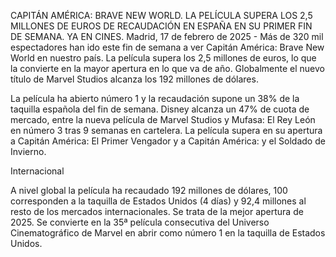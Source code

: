 CAPITÁN AMÉRICA: BRAVE NEW WORLD. LA PELÍCULA SUPERA LOS 2,5 MILLONES DE EUROS DE RECAUDACIÓN EN ESPAÑA EN SU PRIMER FIN DE SEMANA. YA EN CINES.
Madrid, 17 de febrero de 2025 - Más de 320 mil espectadores han ido este fin de semana a ver Capitán América: Brave New World en nuestro país. La película supera los 2,5 millones de euros, lo que la convierte en la mayor apertura en lo que va de año. Globalmente el nuevo título de Marvel Studios alcanza los 192 millones de dólares.

La película ha abierto número 1 y la recaudación supone un 38% de la taquilla española del fin de semana. 
Disney alcanza un 47% de cuota de mercado, entre la nueva película de Marvel Studios y Mufasa: El Rey León en número 3 tras 9 semanas en cartelera. 
La película supera en su apertura a Capitán América: El Primer Vengador y a Capitán América: y el Soldado de Invierno.


Internacional

A nivel global la película ha recaudado 192 millones de dólares, 100 corresponden a la taquilla de Estados Unidos (4 días) y 92,4 millones al resto de los mercados internacionales.
Se trata de la mejor apertura de 2025.
Se convierte en la 35ª película consecutiva del Universo Cinematográfico de Marvel en abrir como número 1 en la taquilla de Estados Unidos.
